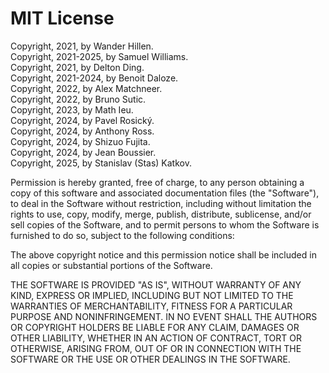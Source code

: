 # MIT License

Copyright, 2021, by Wander Hillen.  
Copyright, 2021-2025, by Samuel Williams.  
Copyright, 2021, by Delton Ding.  
Copyright, 2021-2024, by Benoit Daloze.  
Copyright, 2022, by Alex Matchneer.  
Copyright, 2022, by Bruno Sutic.  
Copyright, 2023, by Math Ieu.  
Copyright, 2024, by Pavel Rosický.  
Copyright, 2024, by Anthony Ross.  
Copyright, 2024, by Shizuo Fujita.  
Copyright, 2024, by Jean Boussier.  
Copyright, 2025, by Stanislav (Stas) Katkov.  

Permission is hereby granted, free of charge, to any person obtaining a copy
of this software and associated documentation files (the "Software"), to deal
in the Software without restriction, including without limitation the rights
to use, copy, modify, merge, publish, distribute, sublicense, and/or sell
copies of the Software, and to permit persons to whom the Software is
furnished to do so, subject to the following conditions:

The above copyright notice and this permission notice shall be included in all
copies or substantial portions of the Software.

THE SOFTWARE IS PROVIDED "AS IS", WITHOUT WARRANTY OF ANY KIND, EXPRESS OR
IMPLIED, INCLUDING BUT NOT LIMITED TO THE WARRANTIES OF MERCHANTABILITY,
FITNESS FOR A PARTICULAR PURPOSE AND NONINFRINGEMENT. IN NO EVENT SHALL THE
AUTHORS OR COPYRIGHT HOLDERS BE LIABLE FOR ANY CLAIM, DAMAGES OR OTHER
LIABILITY, WHETHER IN AN ACTION OF CONTRACT, TORT OR OTHERWISE, ARISING FROM,
OUT OF OR IN CONNECTION WITH THE SOFTWARE OR THE USE OR OTHER DEALINGS IN THE
SOFTWARE.
